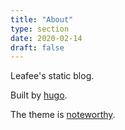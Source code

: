 ```yaml
---
title: "About"
type: section
date: 2020-02-14
draft: false
---
```


Leafee's static blog.

Built by [hugo](https://gohugo.io/).

The theme is [noteworthy](https://themes.gohugo.io/hugo-theme-noteworthy/).

